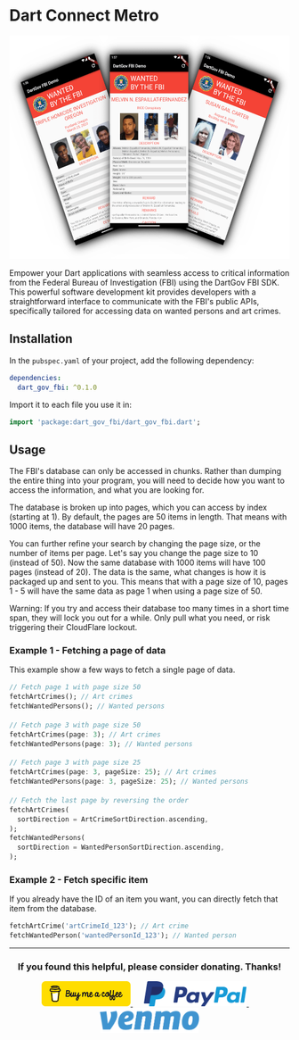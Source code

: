 # Dart Connect Metro

<img src="https://raw.githubusercontent.com/babincc/flutter_workshop/master/packages/resources/demos/dart_gov_fbi_demo.png" alt="Three screenshots from the example program." height="400">

Empower your Dart applications with seamless access to critical information from the Federal Bureau of Investigation (FBI) using the DartGov FBI SDK. This powerful software development kit provides developers with a straightforward interface to communicate with the FBI's public APIs, specifically tailored for accessing data on wanted persons and art crimes.

## Installation

In the `pubspec.yaml` of your project, add the following dependency:

```yaml
dependencies:
  dart_gov_fbi: ^0.1.0
```

Import it to each file you use it in:

```dart
import 'package:dart_gov_fbi/dart_gov_fbi.dart';
```

## Usage

The FBI's database can only be accessed in chunks. Rather than dumping the entire thing into your program, you will need to decide how you want to access the information, and what you are looking for.

The database is broken up into pages, which you can access by index (starting at 1). By default, the pages are 50 items in length. That means with 1000 items, the database will have 20 pages.

You can further refine your search by changing the page size, or the number of items per page. Let's say you change the page size to 10 (instead of 50). Now the same database with 1000 items will have 100 pages (instead of 20). The data is the same, what changes is how it is packaged up and sent to you. This means that with a page size of 10, pages 1 - 5 will have the same data as page 1 when using a page size of 50.

Warning: If you try and access their database too many times in a short time span, they will lock you out for a while. Only pull what you need, or risk triggering their CloudFlare lockout.

### Example 1 - Fetching a page of data

This example show a few ways to fetch a single page of data.

```dart
// Fetch page 1 with page size 50
fetchArtCrimes(); // Art crimes
fetchWantedPersons(); // Wanted persons

// Fetch page 3 with page size 50
fetchArtCrimes(page: 3); // Art crimes
fetchWantedPersons(page: 3); // Wanted persons

// Fetch page 3 with page size 25
fetchArtCrimes(page: 3, pageSize: 25); // Art crimes
fetchWantedPersons(page: 3, pageSize: 25); // Wanted persons

// Fetch the last page by reversing the order
fetchArtCrimes(
  sortDirection = ArtCrimeSortDirection.ascending,
);
fetchWantedPersons(
  sortDirection = WantedPersonSortDirection.ascending,
);
```

### Example 2 - Fetch specific item

If you already have the ID of an item you want, you can directly fetch that item from the database.

```dart
fetchArtCrime('artCrimeId_123'); // Art crime
fetchWantedPerson('wantedPersonId_123'); // Wanted person
```

<hr>

<h3 align="center">If you found this helpful, please consider donating. Thanks!</h3>
<p align="center">
  <a href="https://www.buymeacoffee.com/babincc" target="_blank">
    <img src="https://raw.githubusercontent.com/babincc/flutter_workshop/master/packages/resources/donate_icons/buy_me_a_coffee_logo.png" alt="buy me a coffee" height="45">
  </a>
  &nbsp;&nbsp;&nbsp;&nbsp;
  <a href="https://paypal.me/cssbabin" target="_blank">
    <img src="https://raw.githubusercontent.com/babincc/flutter_workshop/master/packages/resources/donate_icons/pay_pal_logo.png" alt="paypal" height="45">
  </a>
  &nbsp;&nbsp;&nbsp;&nbsp;
  <a href="https://venmo.com/u/babincc" target="_blank">
    <img src="https://raw.githubusercontent.com/babincc/flutter_workshop/master/packages/resources/donate_icons/venmo_logo.png" alt="venmo" height="45">
  </a>
</p>
<br><br>
